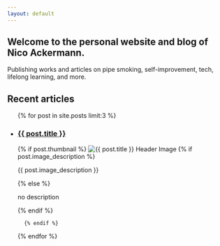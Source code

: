 ```yaml
---
layout: default
---
```


<html lang="de">
<head>
  <meta charset="UTF-8">
  <meta name="viewport" content="width=device-width, initial-scale=1.0">
  <title>Nicoroku</title>
</head>
<body>
<main>
  <section id="about" class="section">
    <h2>Welcome to the personal website and blog of Nico Ackermann. </h2>
    <p>Publishing works and articles on pipe smoking, self-improvement, tech, lifelong learning, and more. </p>
  </section>

  <section id="portfolio" class="help">
    <h2>Recent articles</h2>
    <ul>
  {% for post in site.posts limit:3 %}
    <li>
      <a class="ap" href="{{ site.baseurl}} {{ post.url }}"><h3>{{ post.title }}</h3></a><a class="ptn"> </a>
       {% if post.thumbnail %}
        <img src="{{ post.thumbnail | relative_url }}" alt="{{ post.title }} Header Image" class="thumbnail">
     {% if post.image_description %}
            <p>{{ post.image_description }}</p>
          {% else %}
            <p>no description</p>
          {% endif %}
     
      {% endif %} 
   </li>
  {% endfor %}
</ul>
  </section>
 </main>
</body>
</html>